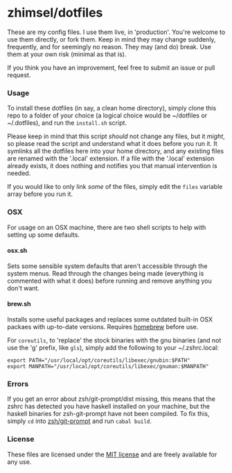# zhimsel/dotfiles

These are my config files. I use them live, in 'production'. You're welcome to use them directly, or fork them. Keep in mind they may change suddenly, frequently, and for seemingly no reason. They may (and do) break. Use them at your own risk (minimal as that is).

If you think you have an improvement, feel free to submit an issue or pull request.

### Usage
To install these dotfiles (in say, a clean home directory), simply clone this repo to a folder of your choice (a logical choice would be ~/dotfiles or ~/.dotfiles), and run the `install.sh` script.

Please keep in mind that this script *should* not change any files, but it *might*, so please read the script and understand what it does before you run it. It symlinks all the dotfiles here into your home directory, and any existing files are renamed with the '.local' extension. If a file with the '.local' extension already exists, it does nothing and notifies you that manual intervention is needed.

If you would like to only link *some* of the files, simply edit the `files` variable array before you run it.

### OSX
For usage on an OSX machine, there are two shell scripts to help with setting up some defaults.

#### osx.sh
Sets some sensible system defaults that aren't accessible through the system menus. Read through the changes being made (everything is commented with what it does) before running and remove anything you don't want.

#### brew.sh
Installs some useful packages and replaces some outdated built-in OSX packaes with up-to-date versions. Requires [homebrew](http://brew.sh/) before use.

For `coreutils`, to 'replace' the stock binaries with the gnu binaries (and not use the 'g' prefix, like `gls`), simply add the following to your ~/.zshrc.local:

```
export PATH="/usr/local/opt/coreutils/libexec/gnubin:$PATH"
export MANPATH="/usr/local/opt/coreutils/libexec/gnuman:$MANPATH"
```

### Errors

If you get an error about zsh/git-prompt/dist missing, this means that the zshrc has detected you have haskell installed on your machine, but the haskell binaries for zsh-git-prompt have not been compiled. To fix this, simply `cd` into [zsh/git-prompt](zsh/git-prompt) and run `cabal build`.

### License
These files are licensed under the [MIT license](LICENSE) and are freely available for any use.

